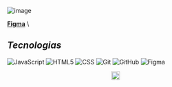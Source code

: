 ![image](https://github.com/user-attachments/assets/cc6768ec-c8a3-4382-9752-4823b3746aa7)




  [**Figma**](https://www.figma.com/design/pt2bqoYhwu1qepSpgW8XOQ/Trindtech-Sele%C3%A7%C3%A3o?node-id=3-413&t=zKUTsSakengiorLY-0) \

## *Tecnologias*

![JavaScript](https://img.shields.io/badge/-JavaScript-333333?style=flat&logo=javascript)
![HTML5](https://img.shields.io/badge/-HTML5-333333?style=flat&logo=HTML5)
![CSS](https://img.shields.io/badge/-CSS-333333?style=flat&logo=CSS3&logoColor=1572B6)
![Git](https://img.shields.io/badge/-Git-333333?style=flat&logo=git)
![GitHub](https://img.shields.io/badge/-GitHub-333333?style=flat&logo=github)
![Figma](https://img.shields.io/badge/-Figma-333333?style=flat&logo=figma&logoColor=007ACC)

<p align="center"> 
<img src="https://github.com/user-attachments/assets/76f3a52e-09e6-4c35-8e93-0acbf6d49c99" align="center" min-width="20px" max-width="20px" width="20px" >
</p>
